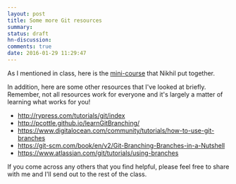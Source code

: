 ```yaml
---
layout: post
title: Some more Git resources
summary:
status: draft
hn-discussion:
comments: true
date: 2016-01-29 11:29:47
---
```


As I mentioned in class, here is the [mini-course](http://usf-hs-611.github.io/git-web-course/) that Nikhil put together.

In addition, here are some other resources that I've looked at briefly.
Remember, not all resources work for everyone and it's largely a matter of
learning what works for you!

- http://rypress.com/tutorials/git/index
- http://pcottle.github.io/learnGitBranching/
- https://www.digitalocean.com/community/tutorials/how-to-use-git-branches
- https://git-scm.com/book/en/v2/Git-Branching-Branches-in-a-Nutshell
- https://www.atlassian.com/git/tutorials/using-branches

If you come across any others that you find helpful, please feel free to share
with me and I'll send out to the rest of the class.
